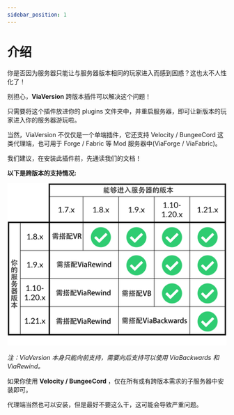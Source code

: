 ```yaml
---
sidebar_position: 1
---
```


# 介绍

你是否因为服务器只能让与服务器版本相同的玩家进入而感到困惑？这也太不人性化了！

别担心，**ViaVersion** 跨版本插件可以解决这个问题！

只需要将这个插件放进你的 plugins 文件夹中，并重启服务器，即可让新版本的玩家进入你的服务器游玩啦。

当然，ViaVersion 不仅仅是一个单端插件，它还支持 Velocity / BungeeCord 这类代理端，也可用于 Forge / Fabric 等 Mod 服务器中(ViaForge / ViaFabric)。

我们建议，在安装此插件前，先通读我们的文档！

**以下是跨版本的支持情况:**

![](_images/supports.png)

*注：ViaVersion 本身只能向前支持，需要向后支持可以使用 ViaBackwards 和 ViaRewind。*

如果你使用 **Velocity / BungeeCord** ，仅在所有或有跨版本需求的子服务器中安装即可。

代理端当然也可以安装，但是最好不要这么干，这可能会导致严重问题。